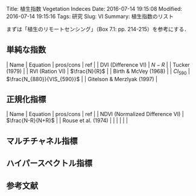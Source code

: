 Title: 植生指数 Vegetation Indeces
Date: 2016-07-14 19:15:08
Modified: 2016-07-14 19:15:16
Tags: 研究
Slug: VI
Summary: 植生指数のリスト

まずは「植生のリモートセンシング」（Box 7.1: pp. 214-215）を参考にする．

## 単純な指数

| Name                | Equation                    | pros/cons | ref                        |
| DVI (Difference VI) | $N-R$                       |           | Tucker (1979)              |
| RVI (Ration VI)     | $\frac{N}{R}$               |           | Birth & McVey (1968)       |
| $CI_{590}$          | $\frac{N_{880}}{VIS_{590}}$ |           | Gitelson & Merzlyak (1997) |


## 正規化指標

| Name                            | Equation          | pros/cons | ref                 |
| NDVI (Normalized Difference VI) | $\frac{N-R}{N+R}$ |           | Rouse et al. (1974) |
|                                 |                   |           |                     |


## マルチチャネル指標

## ハイパースペクトル指標


## 参考文献
